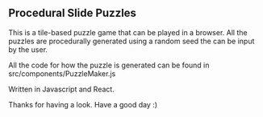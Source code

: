 ## Procedural Slide Puzzles

This is a tile-based puzzle game that can be played in a browser. All the puzzles are procedurally generated using a random seed the can be input by the user.

All the code for how the puzzle is generated can be found in src/components/PuzzleMaker.js

Written in Javascript and React.

Thanks for having a look. Have a good day :)
